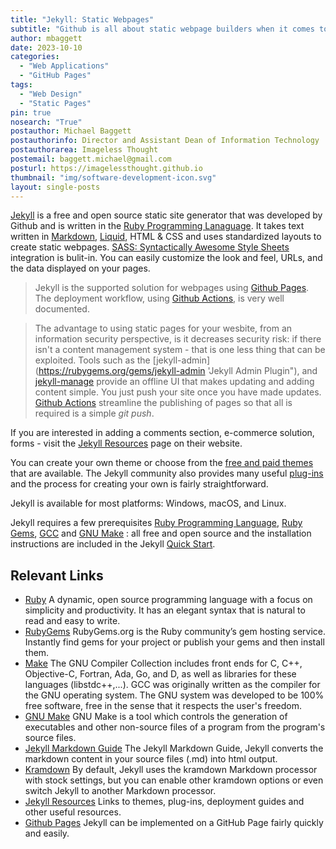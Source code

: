 ```yaml
---
title: "Jekyll: Static Webpages"
subtitle: "Github is all about static webpage builders when it comes to GitHb Page: Learn about the officially supported solution, Jekyll."
author: mbaggett
date: 2023-10-10
categories:
  - "Web Applications"
  - "GitHub Pages"
tags:
  - "Web Design"
  - "Static Pages"
pin: true
nosearch: "True"
postauthor: Michael Baggett
postauthorinfo: Director and Assistant Dean of Information Technology
postauthorarea: Imageless Thought
postemail: baggett.michael@gmail.com
posturl: https://imagelessthought.github.io
thumbnail: "img/software-development-icon.svg"
layout: single-posts
---
```

[Jekyll](https://jekyllrb.com/ 'Jekyll Website') is a free and open source static site generator that was developed by Github and is written in the [Ruby Programming Lanaguage](https://www.ruby-lang.org/en 'Ruby Programming Language'). It takes text written in [Markdown](https://daringfireball.net/projects/markdown/ 'Markdown Website'), [Liquid](https://github.com/Shopify/liquid/wiki 'Liquid Website">Liquid'), HTML & CSS and uses standardized layouts to create static webpages. [SASS: Syntactically Awesome Style Sheets](https://sass-lang.com/ 'SASS Website') integration is bulit-in. You can easily customize the look and feel, URLs, and the data displayed on your pages.

> Jekyll is the supported solution for webpages using [Github Pages](https://pages.github.com/ 'Github Pages website').  The deployment workflow, using [Github Actions](https://jekyllrb.com/docs/continuous-integration/github-actions/ 'Github Actions on the Jekyll Website'), is very well documented.

> The advantage to using static pages for your wesbite, from an information security perspective, is it decreases security risk: if there isn't a content management system - that is one less thing that can be exploited.  Tools such as the [jekyll-admin](https://rubygems.org/gems/jekyll-admin 'Jekyll Admin Plugin"), and [jekyll-manage](https://rubygems.org/gems/jekyll-manager, 'Jekyll Manager Plugin') provide an offline UI that makes updating and adding content simple. You just push your site once you have made updates.  [Github Actions](https://jekyllrb.com/docs/continuous-integration/github-actions/, 'Github Actions') streamline the publishing of pages so that all is required is a simple *git push*.


If you are interested in adding a comments section, e-commerce solution, forms - visit the [Jekyll Resources](https://jekyllrb.com/resources 'Jekyll Resource Page') page on their website.

You can create your own theme or choose from the [free and paid themes](https://jekyllrb.com/docs/themes/ 'Jekyll Themes') that are available.  The Jekyll community also provides many useful [plug-ins](https://jekyllrb.com/docs/plugins/ 'Jekyll PLugins') and the process for creating your own is fairly straightforward.

Jekyll is available for most platforms: Windows, macOS, and Linux.

Jekyll requires a few prerequisites [Ruby Programming Language](https://www.ruby-lang.org/en 'Ruby Programming Language Website'), [Ruby Gems](https://rubygems.org 'Ruby Gems Website'), [GCC](https://gcc.gnu.org/ 'GCC Website">GCC') and [GNU Make](https://www.gnu.org/software/make 'GNU Make Website') : all free and open source and the installation instructions are included in the Jekyll [Quick Start](https://jekyllrb.com/docs/ 'Jekyll Quickstart Instructions').

## Relevant Links
* [Ruby](https://www.ruby-lang.org/en 'Ruby Programming Language Website">Ruby Programming Language')
A dynamic, open source programming language with a focus on simplicity and productivity. It has an elegant syntax that is natural to read and easy to write.
* [RubyGems](https://rubygems.org 'Ruby Gems Website')
RubyGems.org is the Ruby community’s gem hosting service. Instantly find gems for your project or publish your gems and then install them.
* [Make](https://gcc.gnu.org/ 'GCC Website')
The GNU Compiler Collection includes front ends for C, C++, Objective-C, Fortran, Ada, Go, and D, as well as libraries for these languages (libstdc++,...). GCC was originally written as the compiler for the GNU operating system. The GNU system was developed to be 100% free software, free in the sense that it respects the user's freedom.
* [GNU Make](https://www.gnu.org/software/make 'GNU Make Website')
GNU Make is a tool which controls the generation of executables and other non-source files of a program from the program's source files.
* [Jekyll Markdown Guide](https://www.markdownguide.org/tools/jekyll/ 'Jekyll Markdown Guide')
The Jekyll Markdown Guide, Jekyll converts the markdown content in your source files (.md) into html output.
* [Kramdown](https://kramdown.gettalong.org/ 'Kramdown Markdown')
By default, Jekyll uses the kramdown Markdown processor with stock settings, but you can enable other kramdown options or even switch Jekyll to another Markdown processor. 
* [Jekyll Resources](https://jekyllrb.com/resources 'Jekyll Resource Page')
Links to themes, plug-ins, deployment guides and other useful resources. 
* [Github Pages](https://pages.github.com/ 'Github Pages website') 
Jekyll can be implemented on a GitHub Page fairly quickly and easily.